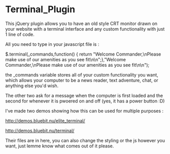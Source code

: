 # Terminal_Plugin

This jQuery plugin allows you to have an old style CRT monitor drawn on your website with a terminal interface and any custom
functionality with just 1 line of code.

All you need to type in your javascript file is :

$.terminal(_commands,function() { return "Welcome Commander,\nPlease make use of our amenities as you see fit\n\n";},"Welcome Commander,\nPlease make use of our amenities as you see fit\n\n");

the _commands variable stores all of your custom functionality you want, which allows your computer to be a news reader, 
text adventure, chat, or anything else you'd wish.

The other two ask for a message when the computer is first loaded and the second for whenever it is pwoered on and off (yes, it has
a power button :D)

I've made two demos showing how this can be used for multiple purposes :

http://demos.bluebit.nu/elite_terminal/

http://demos.bluebit.nu/terminal/

Their files are in here, you can also change the styling or the js however you want, just lemme know what comes out of it please.
